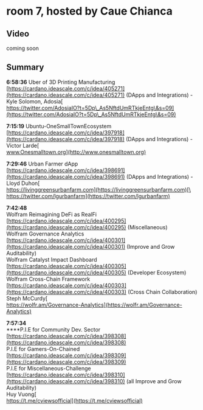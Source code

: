 # room 7, hosted by Caue Chianca

## Video

coming soon

## Summary

**6:58:36** Uber of 3D Printing Manufacturing [https://cardano.ideascale.com/c/idea/405271](https://cardano.ideascale.com/c/idea/405271) (DApps and Integrations) - Kyle Solomon, Adosia[\
https://twitter.com/AdosiaIO?t=5Dp\_As5NftdUmRTkjeEntg\&s=09](https://twitter.com/AdosiaIO?t=5Dp\_As5NftdUmRTkjeEntg\&s=09)

**7:15:19** Ubuntu-OneSmallTownEcosystem [https://cardano.ideascale.com/c/idea/397918](https://cardano.ideascale.com/c/idea/397918) (DApps and Integrations) - Victor Larde[\
www.Onesmalltown.org](http://www.onesmalltown.org)

**7:29:46** Urban Farmer dApp [https://cardano.ideascale.com/c/idea/398691](https://cardano.ideascale.com/c/idea/398691) (DApps and Integrations) - Lloyd Duhon[\
https://livinggreensurbanfarm.com](https://livinggreensurbanfarm.com)[\
https://twitter.com/lgurbanfarm](https://twitter.com/lgurbanfarm)

**7:42:48** \
Wolfram Reimagining DeFi as RealFi [https://cardano.ideascale.com/c/idea/400295](https://cardano.ideascale.com/c/idea/400295) (Miscellaneous)\
Wolfram Governance Analytics [https://cardano.ideascale.com/c/idea/400301](https://cardano.ideascale.com/c/idea/400301) (Improve and Grow Auditability)\
Wolfram Catalyst Impact Dashboard [https://cardano.ideascale.com/c/idea/400305](https://cardano.ideascale.com/c/idea/400305) (Developer Ecosystem)\
Wolfram Cross-Chain Framework [https://cardano.ideascale.com/c/idea/400303](https://cardano.ideascale.com/c/idea/400303) (Cross Chain Collaboration) \
Steph McCurdy[\
https://wolfr.am/Governance-Analytics](https://wolfr.am/Governance-Analytics)

**7:57:34** \
****P.I.E for Community Dev. Sector [https://cardano.ideascale.com/c/idea/398308](https://cardano.ideascale.com/c/idea/398308) \
P.I.E for Gamers-On-Chained [https://cardano.ideascale.com/c/idea/398309](https://cardano.ideascale.com/c/idea/398309) \
P.I.E for Miscellaneous-Challenge [https://cardano.ideascale.com/c/idea/398310](https://cardano.ideascale.com/c/idea/398310) (all Improve and Grow Auditability) \
Huy Vuong[\
https://t.me/cviewsofficial](https://t.me/cviewsofficial)
